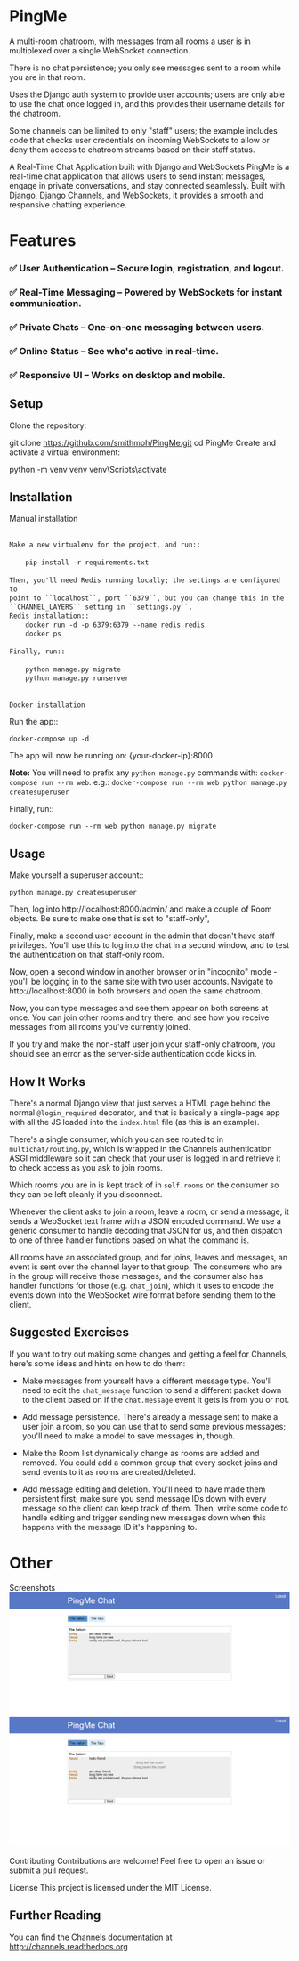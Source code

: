 PingMe
=========

A multi-room chatroom, with messages from all rooms a user
is in multiplexed over a single WebSocket connection.

There is no chat persistence; you only see messages sent to a room while you
are in that room.

Uses the Django auth system to provide user accounts; users are only able to
use the chat once logged in, and this provides their username details for the
chatroom.

Some channels can be limited to only "staff" users; the example includes
code that checks user credentials on incoming WebSockets to allow or deny them
access to chatroom streams based on their staff status.

A Real-Time Chat Application built with Django and WebSockets
PingMe is a real-time chat application that allows users to send instant messages, engage in private conversations, and stay connected seamlessly. Built with Django, Django Channels, and WebSockets, it provides a smooth and responsive chatting experience.

# Features
###  ✅ User Authentication – Secure login, registration, and logout.
### ✅ Real-Time Messaging – Powered by WebSockets for instant communication.
### ✅ Private Chats – One-on-one messaging between users.
### ✅ Online Status – See who's active in real-time.
### ✅ Responsive UI – Works on desktop and mobile.

Setup 
------------

Clone the repository:

git clone https://github.com/smithmoh/PingMe.git
cd PingMe
Create and activate a virtual environment:

python -m venv venv
venv\Scripts\activate 

Installation
------------

Manual installation
~~~~~~~~~~~~~~~~~~~

Make a new virtualenv for the project, and run::

    pip install -r requirements.txt

Then, you'll need Redis running locally; the settings are configured to
point to ``localhost``, port ``6379``, but you can change this in the
``CHANNEL_LAYERS`` setting in ``settings.py``.
Redis installation::
    docker run -d -p 6379:6379 --name redis redis
    docker ps 

Finally, run::

    python manage.py migrate
    python manage.py runserver


Docker installation
~~~~~~~~~~~~~~~~~~~

Run the app::

    docker-compose up -d

The app will now be running on: {your-docker-ip}:8000

**Note:** You will need to prefix any ``python manage.py`` commands with: ``docker-compose run --rm web``. e.g.: ``docker-compose run --rm web python manage.py createsuperuser``

Finally, run::

    docker-compose run --rm web python manage.py migrate


Usage
-----

Make yourself a superuser account::

    python manage.py createsuperuser

Then, log into http://localhost:8000/admin/ and make a couple of Room objects.
Be sure to make one that is set to "staff-only",

Finally, make a second user account in the admin that doesn't have staff
privileges. You'll use this to log into the chat in a second window, and to test
the authentication on that staff-only room.

Now, open a second window in another browser or in "incognito" mode - you'll be
logging in to the same site with two user accounts. Navigate to
http://localhost:8000 in both browsers and open the same chatroom.

Now, you can type messages and see them appear on both screens at once. You can
join other rooms and try there, and see how you receive messages from all rooms
you've currently joined.

If you try and make the non-staff user join your staff-only chatroom, you should
see an error as the server-side authentication code kicks in.


How It Works
------------

There's a normal Django view that just serves a HTML page behind the normal
``@login_required`` decorator, and that is basically a single-page app with
all the JS loaded into the ``index.html`` file (as this is an example).

There's a single consumer, which you can see routed to in ``multichat/routing.py``,
which is wrapped in the Channels authentication ASGI middleware so it can check
that your user is logged in and retrieve it to check access as you ask to join
rooms.

Which rooms you are in is kept track of in ``self.rooms`` on the consumer
so they can be left cleanly if you disconnect.

Whenever the client asks to join a room, leave a room, or send a message,
it sends a WebSocket text frame with a JSON encoded command. We use a generic
consumer to handle decoding that JSON for us, and then dispatch to one of three
handler functions based on what the command is.

All rooms have an associated group, and for joins, leaves and messages, an
event is sent over the channel layer to that group. The consumers who are in
the group will receive those messages, and the consumer also has handler
functions for those (e.g. ``chat_join``), which it uses to encode the events
down into the WebSocket wire format before sending them to the client.


Suggested Exercises
-------------------

If you want to try out making some changes and getting a feel for Channels,
here's some ideas and hints on how to do them:

* Make messages from yourself have a different message type. You'll need to
  edit the ``chat_message`` function to send a different packet down to the
  client based on if the ``chat.message`` event it gets is from you or not.

* Add message persistence. There's already a message sent to make a user join
  a room, so you can use that to send some previous messages; you'll need to make
  a model to save messages in, though.

* Make the Room list dynamically change as rooms are added and removed.
  You could add a common group that every socket joins and send events to it
  as rooms are created/deleted.

* Add message editing and deletion. You'll need to have made them persistent
  first; make sure you send message IDs down with every message so the client can
  keep track of them. Then, write some code to handle editing and trigger
  sending new messages down when this happens with the message ID it's happening to.


# Other
Screenshots
![PingMe user 1:Smiq](screencapture-localhost-8000-2025-06-02-20_27_55.png)
![PingMe user 2: Haut](screencapture-localhost-8000-2025-06-02-20_32_04.png)

Contributing
Contributions are welcome! Feel free to open an issue or submit a pull request.

License
This project is licensed under the MIT License.

Further Reading
---------------

You can find the Channels documentation at http://channels.readthedocs.org
